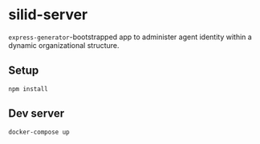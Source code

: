 silid-server
============

`express-generator`-bootstrapped app to administer agent identity within a dynamic organizational structure.


## Setup

```
npm install
```

## Dev server

```
docker-compose up
```


